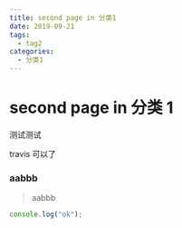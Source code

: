 ```yaml
---
title: second page in 分类1
date: 2019-09-21
tags:
  - tag2
categories:
  - 分类1
---
```


# second page in 分类 1

测试测试

travis 可以了

### aabbb

> aabbb

```javascript
console.log("ok");
```
